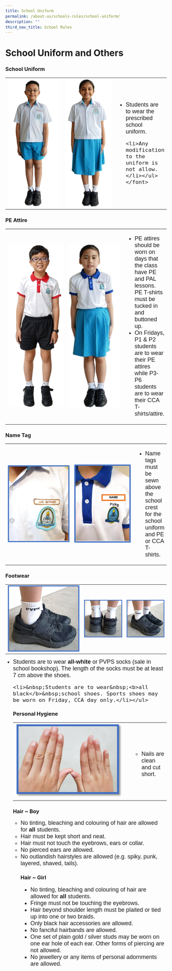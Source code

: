 ```yaml
---
title: School Uniform
permalink: /about-us/schools-rules/school-uniform/
description: ""
third_nav_title: School Rules
---
```

# School Uniform and Others
### School Uniform  

<table><tbody><tr><td style="width: 203px;">
<img src="/images/About%20Us/School%20Uniform%20and%20Others/Uniform_Boy.jpg">

</td><td style="width: 180px;"><img src="/images/About%20Us/School%20Uniform%20and%20Others/Uniform_Girl.jpg"></td>

<td><font face="arial, sans-serif" size="4">
<ul>
	<li>Students are to wear the prescribed school uniform.</li>

	<li>Any modification to the uniform is not allow. </li></ul></font>

</td>
</tr></tbody></table>


### PE Attire

<table><tbody><tr><td style="width: 190px;">
<img src="/images/About%20Us/School%20Uniform%20and%20Others/PE_Boy.jpg">

</td><td style="width: 180px;">
<img 
src="/images/About%20Us/School%20Uniform%20and%20Others/PE-Girl.jpg"></td>

<td><font face="arial, sans-serif" size="4">
<ul>
<li>PE attires should be worn on days that the class have PE and PAL lessons. PE T-shirts must be tucked in and buttoned up.</li>

<li>On Fridays, P1 & P2 students are to wear their PE attires while P3-P6 students are to wear their CCA T-shirts/attire.</li>
</ul></font>
	
</td>
</tr></tbody></table>

### Name Tag

<table><tbody><tr><td style="width: 203px;">
<img src="/images/About%20Us/School%20Uniform%20and%20Others/Name%20tag_1.png">

</td><td style="width: 185px;"><img src="/images/About%20Us/School%20Uniform%20and%20Others/Name%20tag_2.png"></td>

<td><font face="arial, sans-serif" size="4">
<ul>
<li>Name tags must be sewn above the school crest for the school uniform and PE or CCA T-shirts.</li></ul> </font>
	
</td>
</tr></tbody></table>

 
### Footwear

<table><tbody><tr><td style="width: 225px;">
<img src="/images/About%20Us/School%20Uniform%20and%20Others/Footwear_1.png">

</td><td style="width: ;"><img src="/images/About%20Us/School%20Uniform%20and%20Others/Footwear_2.png"></td>

<td style="width: ;"><img src="/images/About%20Us/School%20Uniform%20and%20Others/Footwear_3.png"></td>
	

</tr></tbody></table>

<font face="arial, sans-serif" size="4">
<ul>
	<li>Students are to wear&nbsp;<b>all-white</b>&nbsp;or PVPS socks (sale in school bookshop). The length of the socks must be at least 7 cm above the shoes. </li>
    
	<li>&nbsp;Students are to wear&nbsp;<b>all black</b>&nbsp;school shoes. Sports shoes may be worn on Friday, CCA day only.</li></ul>
	
</font>

### Personal Hygiene

<table>

<tbody><tr><td style="width: 350px;"><img src="/images/About%20Us/School%20Uniform%20and%20Others/Personal%20Hygiene.png"></td>

<td><font face="arial, sans-serif" size="4">
<ul>
	<li>Nails are clean and cut short. </li>
	</ul>
</font>

</td>
</tr></tbody></table>

### Hair ~ Boy

<font face="arial, sans-serif" size="4">
<ul>
<li>No tinting, bleaching and colouring of hair are allowed for&nbsp;<b>all</b>&nbsp;students.</li>
<li>Hair must be kept short and neat.</li>
<li>Hair must not touch the eyebrows, ears or collar.</li>
<li>No pierced ears are allowed.</li>
<li>No outlandish hairstyles are allowed&nbsp;(e.g. spiky, punk, layered, shaved, tails).</li>
</font>
	
### Hair ~ Girl

<font face="arial, sans-serif" size="4">
<ul>
<li>No tinting, bleaching and colouring of hair are allowed for&nbsp;<b>all</b> students.</li>
<li>Fringe must not be touching the eyebrows.</li>
<li>Hair beyond shoulder length must be plaited or tied up into one or two braids.</li>
<li>Only black hair accessories are allowed.</li>
<li>No fanciful hairbands are allowed.</li>
<li>One set of plain gold / silver studs may be worn on one ear hole of each ear. Other forms of piercing are not allowed.</li>
<li>No jewellery or any items of personal adornments are allowed.</li>
	</ul>
	
</font>